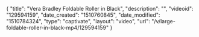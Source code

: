 {
    "title": "Vera Bradley Foldable Roller in Black",
    "description": "",
    "videoid": "129594159",
    "date_created": "1510760845",
    "date_modified": "1510784324",
    "type": "captivate",
    "layout": "video",
    "url": "\/v\/large-foldable-roller-in-black-mp4\/129594159"
}
